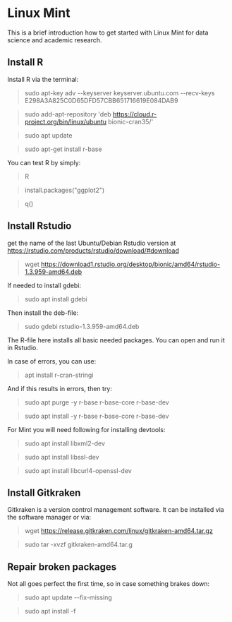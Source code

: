 # Linux Mint
This is a brief introduction how to get started with Linux Mint for data science and academic research. 


## Install R
Install R via the terminal:
> sudo apt-key adv --keyserver keyserver.ubuntu.com --recv-keys E298A3A825C0D65DFD57CBB651716619E084DAB9

> sudo add-apt-repository 'deb https://cloud.r-project.org/bin/linux/ubuntu bionic-cran35/'

> sudo apt update

> sudo apt-get install r-base

You can test R by simply: 
> R

> install.packages("ggplot2")

> q()

## Install Rstudio
get the name of the last Ubuntu/Debian Rstudio version at https://rstudio.com/products/rstudio/download/#download
> wget https://download1.rstudio.org/desktop/bionic/amd64/rstudio-1.3.959-amd64.deb

If needed to install gdebi:

> sudo apt install gdebi

Then install the deb-file:

> sudo gdebi rstudio-1.3.959-amd64.deb

The R-file here installs all basic needed packages. You can open and run it in Rstudio.

In case of errors, you can use:
> apt install r-cran-stringi 

And if this results in errors, then try: 
> sudo apt purge -y r-base r-base-core r-base-dev

> sudo apt install -y r-base r-base-core r-base-dev

For Mint you will need following for installing devtools: 
> sudo apt install libxml2-dev

> sudo apt install libssl-dev

> sudo apt install libcurl4-openssl-dev

## Install Gitkraken
Gitkraken is a version control management software. It can be installed via the software manager or via: 

> wget https://release.gitkraken.com/linux/gitkraken-amd64.tar.gz

> sudo tar -xvzf gitkraken-amd64.tar.g

## Repair broken packages
Not all goes perfect the first time, so in case something brakes down:

> sudo apt update --fix-missing

> sudo apt install -f
